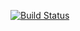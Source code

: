 [![Build Status](https://travis-ci.org/mohayusu/csprag-f19-rpn.svg?branch=master)](https://travis-ci.org/mohayusu/csprag-f19-rpn)
